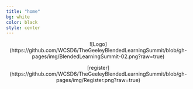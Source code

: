 ```yaml
---
title: "home"
bg: white
color: black
style: center
---
```


<p align="center">
  ![Logo](https://github.com/WCSD6/TheGeeleyBlendedLearningSummit/blob/gh-pages/img/BlendedLearningSummit-02.png?raw=true)
</p>

<p align="center">
  [register](https://github.com/WCSD6/TheGeeleyBlendedLearningSummit/blob/gh-pages/img/Register.png?raw=true)
</p>
